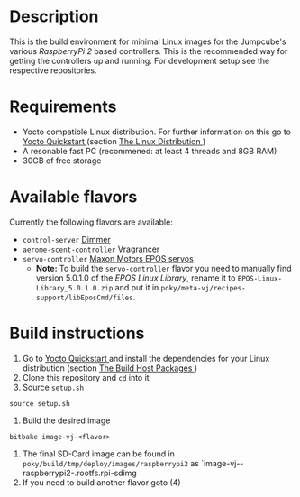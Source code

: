 # Description

This is the build environment for minimal Linux images for the Jumpcube's
various *RaspberryPi 2* based controllers. This is the recommended way for getting
the controllers up and running. For development setup see the respective
repositories.

# Requirements

* Yocto compatible Linux distribution. For further information on this go to
  [Yocto Quickstart
  ](https://www.yoctoproject.org/docs/2.4.3/yocto-project-qs/yocto-project-qs.html)
  (section [The Linux Distribution
    ](https://www.yoctoproject.org/docs/2.4.3/yocto-project-qs/yocto-project-qs.html#the-linux-distro))
* A resonable fast PC (recommened: at least 4 threads and 8GB RAM)
* 30GB of free storage

# Available flavors

Currently the following flavors are available:

* `control-server` [Dimmer](https://github.com/j-be/vj-control-server)
* `aerome-scent-controller` [Vragrancer](https://github.com/j-be/vj-aerome-scent-controller)
* `servo-controller` [Maxon Motors EPOS servos](https://github.com/j-be/vj-servo-controller)
  * **Note:** To build the `servo-controller` flavor you need to manually find
    version 5.0.1.0 of the *EPOS Linux Library*, rename it to
    `EPOS-Linux-Library_5.0.1.0.zip` and put it in
    `poky/meta-vj/recipes-support/libEposCmd/files`.

# Build instructions

1. Go to
  [Yocto Quickstart
  ](https://www.yoctoproject.org/docs/2.4.3/yocto-project-qs/yocto-project-qs.html)
  and install the dependencies for your Linux distribution (section
  [The Build Host Packages
  ](https://www.yoctoproject.org/docs/2.4.3/yocto-project-qs/yocto-project-qs.html#packages))
1. Clone this repository and `cd` into it
1. Source `setup.sh`

  `source setup.sh`
1. Build the desired image

  `bitbake image-vj-<flavor>`
1. The final SD-Card image can be found in
  `poky/build/tmp/deploy/images/raspberrypi2` as
  `image-vj-<flavor>-raspberrypi2-<timestamp>.rootfs.rpi-sdimg
1. If you need to build another flavor goto (4)
